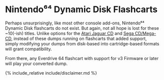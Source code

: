 # Nintendo⁶⁴ Dynamic Disk Flashcarts

Perhaps unsurprisingly, like most other console add-ons, Nintendo⁶⁴ Dynamic Disk flashcarts do not exist. But again, not all hope is lost for these ~10(-ish) titles. Unlike options for the [Atari Jaguar CD](atari-jaguar-cd) and [Sega CD/Mega-CD](mega-drive), instead of these dumps running on flashcarts that added support, simply modifying your dumps from disk-based into cartridge-based formats will grant compatibility.

From there, any Everdrive 64 flashcart with support for v3 Firmware or later will play your converted dump.

{% include_relative include/disclaimer.md %}

